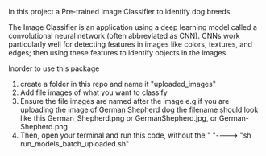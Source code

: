 In this project a Pre-trained Image Classifier to identify dog breeds.

The Image Classifier is an application using a deep learning model called a convolutional neural network (often abbreviated as CNN). CNNs work particularly well for detecting features in images like colors, textures, and edges; then using these features to identify objects in the images.

Inorder to use this package
1. create a folder in this repo and name it "uploaded_images" 
2. Add file images of what you want to classify
3. Ensure the file images are named after the image e.g if you are uploading the image of German Shepherd  dog the filename should look like this German_Shepherd.png or GermanShepherd.jpg, or German-Shepherd.png
4. Then, open your terminal and run this code, without the " "----> "sh run_models_batch_uploaded.sh"
